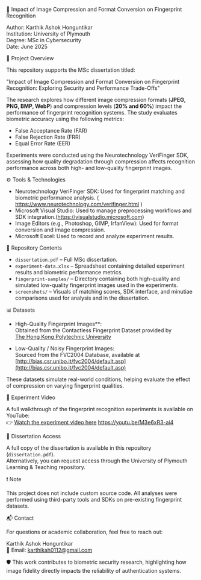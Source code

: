 

🧬 Impact of Image Compression and Format Conversion on Fingerprint Recognition

Author: Karthik Ashok Honguntikar  
Institution: University of Plymouth  
Degree: MSc in Cybersecurity  
Date: June 2025  

📄 Project Overview

This repository supports the MSc dissertation titled:

"Impact of Image Compression and Format Conversion on Fingerprint Recognition: Exploring Security and Performance Trade-Offs"

The research explores how different image compression formats (**JPEG, PNG, BMP, WebP**) and compression levels (**20% and 60%**) impact the performance of fingerprint recognition systems. The study evaluates biometric accuracy using the following metrics:

- False Acceptance Rate (FAR)
- False Rejection Rate (FRR)
- Equal Error Rate (EER)

Experiments were conducted using the Neurotechnology VeriFinger SDK, assessing how quality degradation through compression affects recognition performance across both high- and low-quality fingerprint images.

⚙️ Tools & Technologies

- Neurotechnology VeriFinger SDK: Used for fingerprint matching and biometric performance analysis. ( https://www.neurotechnology.com/verifinger.html )
- Microsoft Visual Studio: Used to manage preprocessing workflows and SDK integration.(https://visualstudio.microsoft.com)
- Image Editors (e.g., Photoshop, GIMP, IrfanView): Used for format conversion and image compression.
- Microsoft Excel: Used to record and analyze experiment results.


 📁 Repository Contents

- `dissertation.pdf` – Full MSc dissertation.
- `experiment-data.xlsx` – Spreadsheet containing detailed experiment results and biometric performance metrics.
- `fingerprint-samples/` – Directory containing both high-quality and simulated low-quality fingerprint images used in the experiments.
- `screenshots/` – Visuals of matching scores, SDK interface, and minutiae comparisons used for analysis and in the dissertation.

📊 Datasets

- High-Quality Fingerprint Images**:  
  Obtained from the Contactless Fingerprint Dataset provided by  
  [The Hong Kong Polytechnic University](https://www4.comp.polyu.edu.hk/~csajaykr/myhome/database_request/ContactlessFP/)

- Low-Quality / Noisy Fingerprint Images:  
  Sourced from the FVC2004 Database, available at  
  [http://bias.csr.unibo.it/fvc2004/default.asp](http://bias.csr.unibo.it/fvc2004/default.asp)

These datasets simulate real-world conditions, helping evaluate the effect of compression on varying fingerprint qualities.

🎥 Experiment Video

A full walkthrough of the fingerprint recognition experiments is available on YouTube:  
👉 [Watch the experiment video here](#) https://youtu.be/M3e6xR3-ai4

📘 Dissertation Access

A full copy of the dissertation is available in this repository (`dissertation.pdf`).  
Alternatively, you can request access through the University of Plymouth Learning & Teaching repository.

❗ Note

This project does not include custom source code. All analyses were performed using third-party tools and SDKs on pre-existing fingerprint datasets.

📬 Contact

For questions or academic collaboration, feel free to reach out:

Karthik Ashok Honguntikar  
📧 Email: karthikah0112@gmail.com 


🛡️ This work contributes to biometric security research, highlighting how image fidelity directly impacts the reliability of authentication systems.




